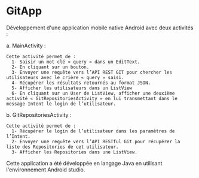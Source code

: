 # GitApp

Développement d'une application mobile native Android avec deux activités :

  a. MainActivity : 
  
    Cette activité permet de :
      1- Saisir un mot clé « query » dans un EditText.
      2- En cliquant sur un bouton.
      3- Envoyer une requête vers l’API REST GIT pour chercher les utilisateurs avec le crière « query » saisi.
      4- Récupérer les résultats retournés au format JSON.
      5- Afficher les utilisateurs dans un ListView
      6- En cliquant sur un User de ListView, afficher une deuxième activité « GitRepositoriesActivity » en lui transmettant dans le message Intent le login de l’utilisateur.
    
  b. GitRepositoriesActivity : 
  
    Cette activité permet de :
      1- Récupérer le login de l’utilisateur dans les paramètres de l’Intent.
      2- Envoyer une requête vers l’API RESTful Git pour récupérer la liste des Repositories de cet utilisateur.
      3- Afficher les Repositories dans une ListView.

Cette application a été développée en langage Java en utilisant l'environnement Android studio.
